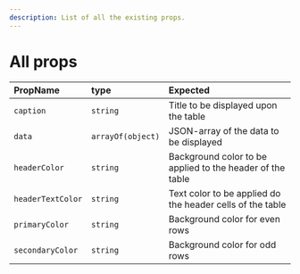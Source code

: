 ```yaml
---
description: List of all the existing props.
---
```


# All props



| PropName | type | Expected |
| :--- | :--- | :--- |
| `caption` | `string` | Title to be displayed upon the table |
| `data` | `arrayOf(object)` | JSON-array of the data to be displayed  |
| `headerColor` | `string` | Background color to be applied to the header of the table |
| `headerTextColor` | `string` | Text color to be applied do the header cells of the table |
| `primaryColor` | `string` | Background color for even rows |
| `secondaryColor` | `string` | Background color for odd rows |



